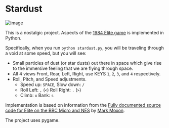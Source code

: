 # Stardust

![image](https://elite.bbcelite.com/images/general/Elite-Tube.png)

This is a nostalgic project. Aspects of the [1984 Elite game](https://en.wikipedia.org/wiki/Elite_(video_game)) is implemented in Python.

Specifically, when you run `python stardust.py`, you will be traveling through a void at some speed, but you will see:
- Small particles of dust (or star dusts) out there in space which give rise to the immersive feeling that we are flying through space.
- All 4 views Front, Rear, Left, Right, use KEYS `1`, `2`, `3`, and `4` respectively.
- Roll, Pitch, and Speed adjustments.
  - Speed up: `SPACE`, Slow down: `/`
  - Roll Left: `,` (`<`) Roll Right: `.` (`>`)
  - Climb: `x`  Bank: `s`

Implementation is based on information from the [Fully documented source code for Elite on the BBC Micro and NES](https://elite.bbcelite.com/) by [Mark Moxon](https://www.markmoxon.com/).

The project uses pygame.

